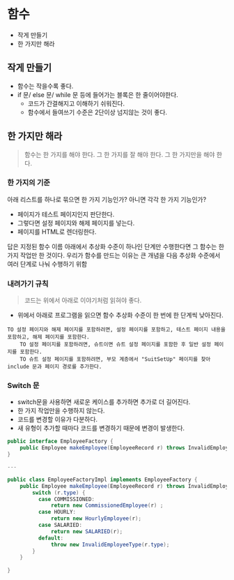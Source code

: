 # 함수
- 작게 만들기
- 한 가지만 해라

## 작게 만들기
- 함수는 작을수록 좋다.
- if 문/ else 문/ while 문 등에 들어가는 블록은 한 줄이어야한다.
  + 코드가 간결해지고 이해하기 쉬워진다. 
  + 함수에서 들여쓰기 수준은 2단이상 넘지않는 것이 좋다.

## 한 가지만 해라

> 함수는 한 가지를 해야 한다. 그 한 가지를 잘 해야 한다. 그 한 가지만을 해야 한다.

### 한 가지의 기준

아래 리스트를 하나로 묶으면 한 가지 기능인가? 아니면 각각 한 가지 기능인가?
- 페이지가 테스트 페이지인지 판단한다.
- 그렇다면 설정 페이지와 해제 페이지를 넣는다.
- 페이지를 HTML로 렌더링한다.

답은 지정된 함수 이름 아래에서 추상화 수준이 하나인 단계만 수행한다면 그 함수는 한 가지 작업만 한 것이다. 우리가 함수를 만드는 이유는 큰 개념을
다음 추상화 수준에서 여러 단계로 나눠 수행하기 위함

### 내려가기 규칙
> 코드는 위에서 아래로 이야기처럼 읽혀야 좋다.

- 위에서 아래로 프로그램을 읽으면 함수 추상화 수준이 한 번에 한 단계씩 낮아진다. 
```
TO 설정 페이지와 해제 페이지를 포함하려면, 설정 페이지를 포함하고, 테스트 페이지 내용을 포함하고, 해제 페이지를 포함한다.
    TO 설정 페이지를 포함하려면, 슈트이면 슈트 설정 페이지를 포함한 후 일반 설정 페이지를 포함한다.
    TO 슈트 설정 페이지를 포함하려면, 부모 계층에서 "SuitSetUp" 페이지를 찾아 include 문과 페이지 경로를 추가한다.
```

### Switch 문
- switch문을 사용하면 새로운 케이스를 추가하면 추가로 더 길어진다.
- 한 가지 작업만을 수행하지 않는다.
- 코드를 변경할 이유가 다분하다.
- 새 유형이 추가할 때마다 코드를 변경하기 때문에 변경이 발생한다.

```java
public interface EmployeeFactory {
    public Employee makeEmployee(EmployeeRecord r) throws InvalidEmployeeType;
}

---

public class EmployeeFactoryImpl implements EmployeeFactory {
    public Employee makeEmployee(EmployeeRecord r) throws InvalidEmployeeType {
        switch (r.type) {
          case COMMISSIONED:
              return new CommissionedEmployee(r) ;
          case HOURLY:
              return new HourlyEmployee(r);
          case SALARIED:
              return new SALARIED(r);
          default:
              throw new InvalidEmployeeType(r.type);
        }
    }
    
}
```